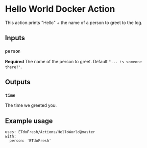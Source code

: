 # Hello World Docker Action

This action prints "Hello" + the name of a person to greet to the log.

## Inputs

### `person`

**Required** The name of the person to greet. Default `"... is someone there?"`.

## Outputs

### `time`

The time we greeted you.

## Example usage

```
uses: ETdoFresh/Actions/HelloWorld@master
with:
  person: 'ETdoFresh'
```
